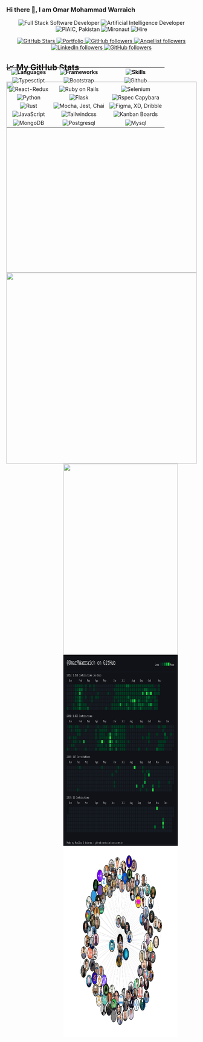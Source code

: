 ### Hi there 👋, I am Omar Mohammad Warraich

<p align="center">
        <img alt="Full Stack Software Developer" src="https://img.shields.io/badge/Full Stack Software Developer-yellowgreen?style=flat-square" height="100" width="100%"/>
        <img alt="Artificial Intelligence Developer" src="https://img.shields.io/badge/Artificial Intelligence Developer-lightgrey?style=flat-square" height="100" width="100%"/>
        <img alt="PIAIC, Pakistan" src="https://img.shields.io/badge/PIAIC, Pakistan-green?style=flat-square" height="100" width="100%"/>
        <img alt="Mironaut" src="https://img.shields.io/badge/Micronaut-purple?style=flat-square" height="100" width="100%"/>
        <img alt="Hire" src="https://img.shields.io/badge/Open To New Opportunities-black?style=flat-square" height="100" width="100%"/>
</p>        
      <p align="center">
        <a href="#">
          <img alt="GitHub Stars" src="https://img.shields.io/github/stars/OmarMWarraich?logo=github" />
        </a>
        <a href="https://o-v-a-portfolio.netlify.app" target='_blank'>
          <img alt="Portfolio" src="https://img.shields.io/badge/Visit-Portfolio-green" />
        </a>
        <a href="https://twitter.com/omarwarraich1" target='_blank'>
          <img alt="GitHub followers" src="https://img.shields.io/badge/Twitter-blue?logo=twitter" />
        </a>
        <a href="https://wellfound.com/u/omar-warraich" target='_blank'>
        <img alt="Angellist followers" src="https://img.shields.io/badge/Wellfound-red?logo=angellist" />
      </a>
        <a href="https://www.linkedin.com/in/o-va" target='_blank'>
        <img alt="LinkedIn followers" src="https://img.shields.io/badge/LinkedIn-blue?logo=linkedin" />     
      </a>
        <a href="https://github.com/OmarMWarraich?tab=followers" target='_blank'>
          <img alt="GitHub followers" src="https://img.shields.io/github/followers/OmarMWarraich?logo=github" />
        </a>
        <br />
      </p>


<div style="width:100%;height:0;padding-bottom:100%;position:relative;">    
<table align = "center" style="position:absolute;width:100%;height:100%;">
  <tr>
    <th>
      <img alt="Languages" src="https://img.shields.io/badge/Languages-yellow" />
    </th>
    <th>
      <img alt="Frameworks" src="https://img.shields.io/badge/Frameworks-yellow" />
    </th>
    <th>
      <img alt="Skills" src="https://img.shields.io/badge/Skills-yellow" />
    </th>
  </tr>
  <tr>
    <td align="center">
      <img alt="Typesctipt" src="https://img.shields.io/badge/Typescript-purple?logo=typescript" />
    </td>
    <td align="center">
      <img alt="Bootstrap" src="https://img.shields.io/badge/Bootstrap-purple?logo=bootstrap" />
    </td>
    <td align="center">
      <img alt="Github" src="https://img.shields.io/badge/Github-purple?logo=github" />
    </td>
  </tr>
  
  
  <tr>
    <td align="center">
      <img alt="React-Redux" src="https://img.shields.io/badge/React Redux-orange?logo=react" />
    </td>
    <td align="center">
      <img alt="Ruby on Rails" src="https://img.shields.io/badge/Ruby on Rails-orange?logo=ruby" />
    </td>
    <td align="center">
      <img alt="Selenium" src="https://img.shields.io/badge/Selenium-orange?logo=selenium" />
    </td>
  </tr>
  
  
  <tr> 
    <td align="center">
      <img alt="Python" src="https://img.shields.io/badge/Python-green?logo=python" />
    </td>
    <td align="center">
      <img alt="Flask" src="https://img.shields.io/badge/Flask-green?logo=python" />
    </td>
    <td align="center">
      <img alt="Rspec Capybara" src="https://img.shields.io/badge/Rspec, Capybara-green?logo=capybara" />
    </td>
  </tr>
  
  
  <tr>
  <td align="center">
      <img alt="Rust" src="https://img.shields.io/badge/Rust-blue?logo=rust" />
    </td>
    <td align="center">
      <img alt="Mocha, Jest, Chai" src="https://img.shields.io/badge/Mocha, Jest, Chai-blue?logo=jest" />
    </td>
    <td align="center">
      <img alt="Figma, XD, Dribble" src="https://img.shields.io/badge/Figma, XD, Dribble-blue?logo=figma" />
    </td>
  </tr>
        
  <tr>
   <td align="center">
      <img alt="JavaScript" src="https://img.shields.io/badge/JavaScript-bluevilot?logo=javascript" />
    </td>
    <td align="center">
      <img alt="Tailwindcss" src="https://img.shields.io/badge/Tailwindcss-bluevilot?logo=tailwindcss" />
    </td>
    <td align="center">
      <img alt="Kanban Boards" src="https://img.shields.io/badge/Kanban Boards-bluevilot?logo=table" />
    </td>
  </tr>

 <tr>
    <td align="center">
      <img alt="MongoDB" src="https://img.shields.io/badge/MongoDB-green?logo=mongodb" />
    </td>
    <td align="center">
      <img alt="Postgresql" src="https://img.shields.io/badge/Postgresql-green?logo=postgresql" />
    </td>
    <td align="center">
      <img alt="Mysql" src="https://img.shields.io/badge/Mysql-green?logo=mysql" />
    </td>
  </tr>
        
 </table>
<div>
  

## &#x1f4c8; My GitHub Stats
<div style="width:100%;height:0;padding-bottom:100%;position:relative;"><img src="https://github-readme-stats.vercel.app/api?username=OmarMWarraich&theme=tokyonight" width="100%" height="100%" style="position:absolute"></img>
</div>

<div style="width:100%;height:0;padding-bottom:100%;position:relative;"><img src="https://github-readme-stats.vercel.app/api/top-langs/?username=OmarMWarraich&hide=java,html,css&theme=tokyonight" width="100%" height="100%" style="position:absolute"></img>
</div>
<div align="center" style="width:60%;height:0;padding-bottom:100%;position:relative;"><img src="https://streak-stats.demolab.com/?user=OmarMWarraich&theme=tokyonight" width="100%" height="100%" style="position:absolute"></img>
</div>

<div align="center" style="width:60%;height:0;padding-bottom:100%;position:relative;"><img src="./assets/contributions.png" width="100%" height="100%" style="position:absolute"></img>
</div>

<div align="center" style="width:60%;height:0;padding-bottom:100%;position:relative;"><img src="./assets/canvas.png" width="100%" height="100%" style="position:absolute"></img>
</div>




                                                                   


<!--
**OmarMWarraich/OmarMWarraich** is a ✨ _special_ ✨ repository because its `README.md` (this file) appears on your GitHub profile.

Here are some ideas to get you started:

- 🔭 I’m currently working on ...
- 🌱 I’m currently learning ...
- 👯 I’m looking to collaborate on ...
- 🤔 I’m looking for help with ...
- 💬 Ask me about ...
- 📫 How to reach me: ...
- 😄 Pronouns: ...
- ⚡ Fun fact: ...
-->
